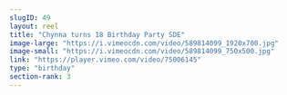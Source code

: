 ```yaml
---
slugID: 49 
layout: reel
title: "Chynna turns 18 Birthday Party SDE"
image-large: "https://i.vimeocdn.com/video/589814099_1920x700.jpg"
image-small: "https://i.vimeocdn.com/video/589814099_750x500.jpg"
link: "https://player.vimeo.com/video/75006145"
type: "birthday"
section-rank: 3
---
```

